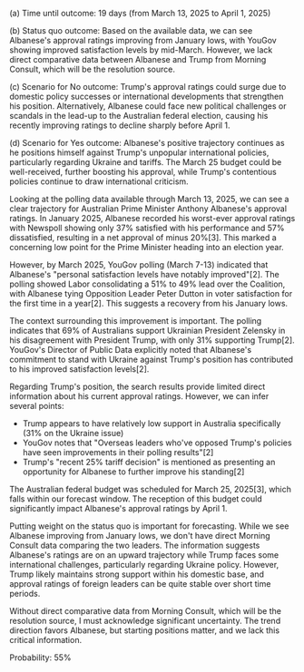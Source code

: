 (a) Time until outcome: 19 days (from March 13, 2025 to April 1, 2025)

(b) Status quo outcome: Based on the available data, we can see Albanese's approval ratings improving from January lows, with YouGov showing improved satisfaction levels by mid-March. However, we lack direct comparative data between Albanese and Trump from Morning Consult, which will be the resolution source.

(c) Scenario for No outcome: Trump's approval ratings could surge due to domestic policy successes or international developments that strengthen his position. Alternatively, Albanese could face new political challenges or scandals in the lead-up to the Australian federal election, causing his recently improving ratings to decline sharply before April 1.

(d) Scenario for Yes outcome: Albanese's positive trajectory continues as he positions himself against Trump's unpopular international policies, particularly regarding Ukraine and tariffs. The March 25 budget could be well-received, further boosting his approval, while Trump's contentious policies continue to draw international criticism.

Looking at the polling data available through March 13, 2025, we can see a clear trajectory for Australian Prime Minister Anthony Albanese's approval ratings. In January 2025, Albanese recorded his worst-ever approval ratings with Newspoll showing only 37% satisfied with his performance and 57% dissatisfied, resulting in a net approval of minus 20%[3]. This marked a concerning low point for the Prime Minister heading into an election year.

However, by March 2025, YouGov polling (March 7-13) indicated that Albanese's "personal satisfaction levels have notably improved"[2]. The polling showed Labor consolidating a 51% to 49% lead over the Coalition, with Albanese tying Opposition Leader Peter Dutton in voter satisfaction for the first time in a year[2]. This suggests a recovery from his January lows.

The context surrounding this improvement is important. The polling indicates that 69% of Australians support Ukrainian President Zelensky in his disagreement with President Trump, with only 31% supporting Trump[2]. YouGov's Director of Public Data explicitly noted that Albanese's commitment to stand with Ukraine against Trump's position has contributed to his improved satisfaction levels[2].

Regarding Trump's position, the search results provide limited direct information about his current approval ratings. However, we can infer several points:
- Trump appears to have relatively low support in Australia specifically (31% on the Ukraine issue)
- YouGov notes that "Overseas leaders who've opposed Trump's policies have seen improvements in their polling results"[2]
- Trump's "recent 25% tariff decision" is mentioned as presenting an opportunity for Albanese to further improve his standing[2]

The Australian federal budget was scheduled for March 25, 2025[3], which falls within our forecast window. The reception of this budget could significantly impact Albanese's approval ratings by April 1.

Putting weight on the status quo is important for forecasting. While we see Albanese improving from January lows, we don't have direct Morning Consult data comparing the two leaders. The information suggests Albanese's ratings are on an upward trajectory while Trump faces some international challenges, particularly regarding Ukraine policy. However, Trump likely maintains strong support within his domestic base, and approval ratings of foreign leaders can be quite stable over short time periods.

Without direct comparative data from Morning Consult, which will be the resolution source, I must acknowledge significant uncertainty. The trend direction favors Albanese, but starting positions matter, and we lack this critical information.

Probability: 55%